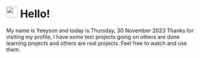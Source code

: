  <h1>
    <img src="https://emojis.slackmojis.com/emojis/images/1643510097/45343/hi.gif?1643510097" width="30"/> 
    Hello!
 </h1>
 <p>
    My name is Yeeyson and today is Thursday, 30 November 2023
    Thanks for visiting my profile, I have some test projects going on others are done learning projects and others are real projects.
    Feel free to watch and use them.
 </p>